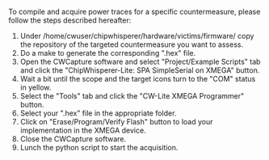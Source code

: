 To compile and acquire power traces for a specific countermeasure, please follow the steps described hereafter:
1. Under /home/cwuser/chipwhisperer/hardware/victims/firmware/ copy the repository of the targeted countermeasure you want to assess.
2. Do a make to generate the corresponding ".hex" file.
3. Open the CWCapture software and select "Project/Example Scripts" tab and click the  "ChipWhisperer-Lite: SPA SimpleSerial on XMEGA" button.
5. Wait a bit until the scope and the target icons turn to the "COM" status in yellow.
6. Select the "Tools" tab and click the "CW-Lite XMEGA Programmer" button.
7. Select your ".hex" file in the appropriate folder.
8. Click on "Erase/Program/Verify Flash" button to load your implementation in the XMEGA device.
9. Close the CWCapture software.
10. Lunch the python script to start the acquisition.